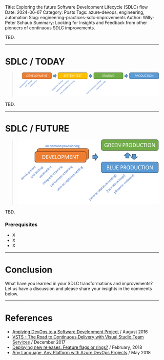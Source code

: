 Title: Exploring the future Software Development Lifecycle (SDLC) flow
Date: 2024-06-07
Category: Posts 
Tags: azure-devops, engineering, automation
Slug: engineering-practices-sdlc-improvements
Author: Willy-Peter Schaub
Summary: Looking for Insights and Feedback from other pioneers of continuous SDLC improvements.

TBD.

---

# SDLC / TODAY

> ![<SAMPLE PIC>](../images/engineering-practices-sdlc-improvements-1.png) 

TBD.

---

# SDLC / FUTURE

> ![<SAMPLE PIC>](../images/engineering-practices-sdlc-improvements-2.png) 

TBD.

### Prerequisites

- X
- X
- X

---

# Conclusion

What have you learned in your SDLC transformations and improvements? Let us have a discussion and please share your insights in the comments below. 

---

# References

- [Applying DevOps to a Software Development Project](https://learn.microsoft.com/en-us/archive/msdn-magazine/2016/august/devops-applying-devops-to-a-software-development-project) / August 2016
- [VSTS - The Road to Continuous Delivery with Visual Studio Team Services](https://learn.microsoft.com/en-us/archive/msdn-magazine/2017/connect/vsts-the-road-to-continuous-delivery-with-visual-studio-team-services) / December 2017
- [Deploying new releases: Feature flags or rings?](https://opensource.com/article/18/2/feature-flags-ring-deployment-model) / February, 2018
- [Any Language, Any Platform with Azure DevOps Projects](https://learn.microsoft.com/en-us/archive/msdn-magazine/2018/may/devops-any-language-any-platform-with-azure-devops-projects) / May 2018

